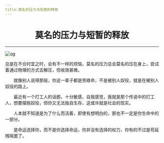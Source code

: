 ```yaml
---
title:莫名的压力与短暂的释放
---
```


# <center>莫名的压力与短暂的释放</center>

***

<img :src="$withBase('/qg.jpg')" alt="qg">
<br>

总是在不合时宜之时，会有不一样的烦恼，莫名的压力总会莫名的压在身上，尝试着通过物理的方式去解压，但收效甚微。

    就像别人说得那般，你这一辈子都是劳碌命，不是被别人奴役，就是在被别人奴役的路上。

    最近有一个打工人的话题，十分敏感，自我感觉，我就是那个传说中的打工人，想要摆脱奴役，但你又无法独自生存，这或许就是社会的现实。

    人本就不知道是为了什么而活着，即使有想明白的，那也不一定是你生命中的一部分。

    是命运选择你，而不是你选择命运，你并没有选择的权力，你有的不过是苟延残喘罢了。